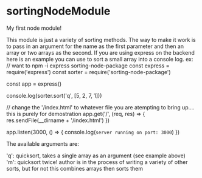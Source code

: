 # sortingNodeModule
My first node module!

This module is just a variety of sorting methods. The way to make it work is to pass in an argument for the name as the 
first parameter and then an array or two arrays as the second. If you are using express on the backend here is an example 
you can use to sort a small array into a console log.
ex:
// want to npm -i express sorting-node-package
const express = require('express')
const sorter = require('sorting-node-package')

const app = express()

console.log(sorter.sort('q', [5, 2, 7, 1]))

// change the '/index.html' to whatever file you are atempting to bring up.... this is purely for demostration
app.get('/', (req, res) => {
    res.sendFile(__dirname + '/index.html')
})

app.listen(3000, () => {
    console.log(`server running on port: 3000`)
})


The available arguments are:

'q': quicksort, takes a single array as an argument (see example above)<br />
'm': quicksort twice! author is in the process of writing a variety of other sorts, but for not this combines arrays then sorts them
